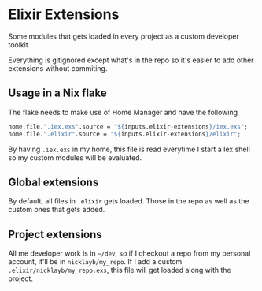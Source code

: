 # Elixir Extensions

Some modules that gets loaded in every project as a custom developer toolkit.

Everything is gitignored except what's in the repo so it's easier to add other extensions without commiting.

## Usage in a Nix flake

The flake needs to make use of Home Manager and have the following

```nix
home.file.".iex.exs".source = "${inputs.elixir-extensions}/iex.exs";
home.file.".elixir".source = "${inputs.elixir-extensions}/elixir";
```

By having `.iex.exs` in my home, this file is read everytime I start a Iex shell so my custom modules will be evaluated.

## Global extensions

By default, all files in `.elixir` gets loaded. Those in the repo as well as the custom ones that gets added.

## Project extensions

All me developer work is in `~/dev`, so if I checkout a repo from my personal account, it'll be in `nicklayb/my_repo`. If I add a custom `.elixir/nicklayb/my_repo.exs`, this file will get loaded along with the project.


